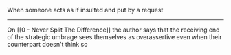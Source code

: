 When someone acts as if insulted and put by a request

---

On [[0 - Never Split The Difference]] the author says that the receiving end of the strategic umbrage sees themselves as overassertive even when their counterpart doesn't think so
